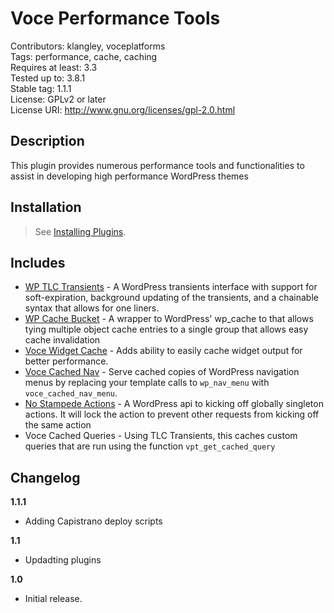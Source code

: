 Voce Performance Tools
==================

Contributors: klangley, voceplatforms  
Tags: performance, cache, caching  
Requires at least: 3.3  
Tested up to: 3.8.1  
Stable tag: 1.1.1  
License: GPLv2 or later  
License URI: http://www.gnu.org/licenses/gpl-2.0.html

## Description
This plugin provides numerous performance tools and functionalities to assist in developing high performance WordPress themes

## Installation
> See [Installing Plugins](http://codex.wordpress.org/Managing_Plugins#Installing_Plugins).

## Includes
* [WP TLC Transients](https://github.com/markjaquith/WP-TLC-Transients) - A WordPress transients interface with support for soft-expiration, background updating of the transients, and a chainable syntax that allows for one liners.
* [WP Cache Bucket](https://github.com/voceconnect/wp-cache-bucket) - A wrapper to WordPress' wp_cache to that allows tying multiple object cache entries to a single group that allows easy cache invalidation
* [Voce Widget Cache](https://github.com/voceconnect/voce-widget-cache) - Adds ability to easily cache widget output for better performance.
* [Voce Cached Nav](https://github.com/voceconnect/voce-cached-nav) - Serve cached copies of WordPress navigation menus by replacing your template calls to `wp_nav_menu` with `voce_cached_nav_menu`.
* [No Stampede Actions](https://github.com/voceconnect/no-stampede-actions) - A WordPress api to kicking off globally singleton actions. It will lock the action to prevent other requests from kicking off the same action
* Voce Cached Queries - Using TLC Transients, this caches custom queries that are run using the function `vpt_get_cached_query`

## Changelog

**1.1.1**  
* Adding Capistrano deploy scripts

**1.1**  
* Updadting plugins

**1.0**  
* Initial release.
